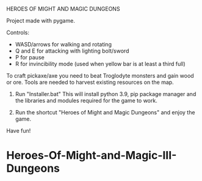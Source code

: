 HEROES OF MIGHT AND MAGIC DUNGEONS

Project made with pygame.

Controls:
 - WASD/arrows for walking and rotating
 - Q and E for attacking with lighting bolt/sword
 - P for pause
 - R for invincibility mode (used when yellow bar is at least a third full)
 
 To craft pickaxe/axe you need to beat Troglodyte monsters and gain wood or ore.
Tools are needed to harvest existing resources on the map.

1) Run "Installer.bat"
 This will install python 3.9, pip package manager
and the libraries and modules required for the game to work.

2) Run the shortcut "Heroes of Might and Magic Dungeons"
and enjoy the game.

Have fun!
# Heroes-Of-Might-and-Magic-III-Dungeons
